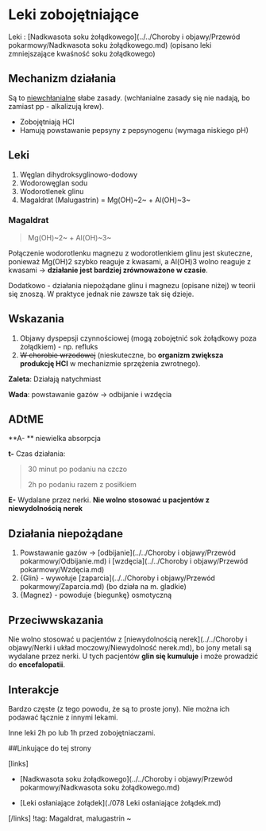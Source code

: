 # Leki zobojętniające

Leki : [Nadkwasota soku żołądkowego](../../Choroby i objawy/Przewód pokarmowy/Nadkwasota soku żołądkowego.md) (opisano leki zmniejszające kwaśność soku żołądkowego)



## Mechanizm działania

Są to <u>niewchłanialne</u> słabe zasady. (wchłanialne zasady się nie nadają, bo zamiast pp - alkalizują krew).

- Zobojętniają HCl
- Hamują powstawanie pepsyny z pepsynogenu (wymaga niskiego pH)





## Leki

1. Węglan dihydroksyglinowo-dodowy
2. Wodorowęglan sodu
3. Wodorotlenek glinu
4. Magaldrat (Malugastrin) = Mg(OH)~2~ + Al(OH)~3~





### Magaldrat

> Mg(OH)~2~ + Al(OH)~3~

Połączenie wodorotlenku magnezu z wodorotlenkiem glinu jest skuteczne, ponieważ Mg(OH)2 szybko reaguje z kwasami, a Al(OH)3 wolno reaguje z kwasami → **działanie jest bardziej zrównoważone w czasie**. 

Dodatkowo - działania niepożądane glinu i magnezu (opisane niżej) w teorii się znoszą. W praktyce jednak nie zawsze tak się dzieje.



## Wskazania

1. Objawy dyspepsji czynnościowej (mogą zobojętnić sok żołądkowy poza żołądkiem) - np. refluks
2. ~~W chorobie wrzodowej~~ (nieskuteczne, bo **organizm zwiększa produkcję HCl** w mechanizmie sprzężenia zwrotnego).



**Zaleta**: Działają natychmiast

**Wada**: powstawanie gazów → odbijanie i wzdęcia



## ADtME

**A- ** niewielka absorpcja

**t-** Czas działania:

> 30 minut po podaniu na czczo
>
> 2h po podaniu razem z posiłkiem

**E-** Wydalane przez nerki. **Nie wolno stosować u pacjentów z niewydolnością nerek**



## Działania niepożądane

1. Powstawanie gazów → [odbijanie](../../Choroby i objawy/Przewód pokarmowy/Odbijanie.md) i [wzdęcia](../../Choroby i objawy/Przewód pokarmowy/Wzdęcia.md)
2. {Glin} - wywołuje [zaparcia](../../Choroby i objawy/Przewód pokarmowy/Zaparcia.md) (bo działa na m. gladkie)
3. {Magnez} - powoduje {biegunkę} osmotyczną





## Przeciwwskazania

Nie wolno stosować u pacjentów z [niewydolnością nerek](../../Choroby i objawy/Nerki i układ moczowy/Niewydolność nerek.md), bo jony metali są wydalane przez nerki. U tych pacjentów **glin się kumuluje** i może prowadzić do **encefalopatii**.



## Interakcje

Bardzo częste (z tego powodu, że są to proste jony). Nie można ich podawać łącznie z innymi lekami.

Inne leki 2h po lub 1h przed zobojętniaczami.



##Linkujące do tej strony

[links]

- [Nadkwasota soku żołądkowego](../../Choroby i objawy/Przewód pokarmowy/Nadkwasota soku żołądkowego.md)

- [Leki osłaniające żołądek](./078 Leki osłaniające żołądek.md)


[/links]
!tag: Magaldrat, malugastrin
~











